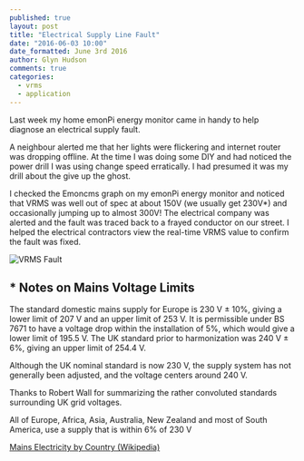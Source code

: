 ```yaml
---
published: true
layout: post
title: "Electrical Supply Line Fault"
date: "2016-06-03 10:00"
date_formatted: June 3rd 2016
author: Glyn Hudson
comments: true
categories:
  - vrms
  - application
---
```


Last week my home emonPi energy monitor came in handy to help diagnose an electrical supply fault.

A neighbour alerted me that her lights were flickering and internet router was dropping offline. At the time I was doing some DIY and had noticed the power drill I was using change speed erratically. I had presumed it was my drill about the give up the ghost.

I checked the Emoncms graph on my emonPi energy monitor and noticed that VRMS was well out of spec at about 150V (we usually get 230V*) and occasionally jumping up to almost 300V! The electrical company was alerted and the fault was traced back to a frayed conductor on our street. I helped the electrical contractors view the real-time VRMS value to confirm the fault was fixed.


![VRMS Fault]({{site.image_path}}/vrms.png)


<!--more-->

## * Notes on Mains Voltage Limits
 
The standard domestic mains supply for Europe is 230 V ± 10%, giving a lower limit of 207 V and an upper limit of 253 V. It is permissible under BS 7671 to have a voltage drop within the installation of 5%, which would give a lower limit of 195.5 V.
The UK standard prior to harmonization was 240 V ± 6%, giving an upper limit of 254.4 V.

Although the UK nominal standard is now 230 V, the supply system has not generally been adjusted, and the voltage centers around 240 V.

Thanks to Robert Wall for summarizing the rather convoluted standards surrounding UK grid voltages.

All of Europe, Africa, Asia, Australia, New Zealand and most of South America, use a supply that is within 6% of 230 V

[Mains Electricity by Country (Wikipedia)](https://en.wikipedia.org/wiki/Mains_electricity_by_country)






